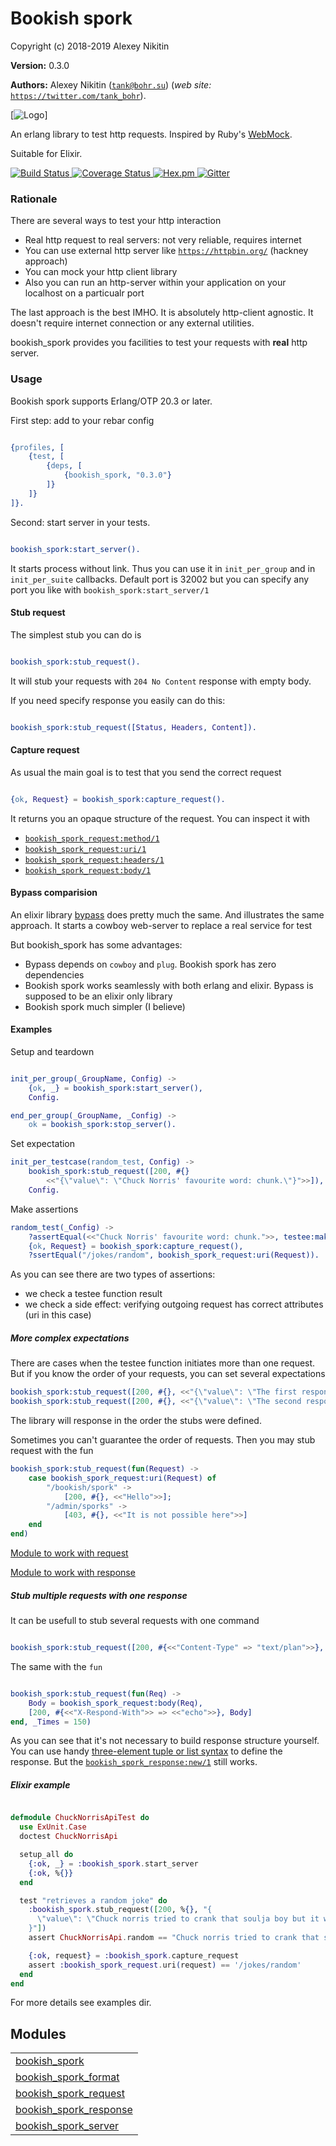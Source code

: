 

# Bookish spork #

Copyright (c) 2018-2019 Alexey Nikitin

__Version:__ 0.3.0

__Authors:__ Alexey Nikitin ([`tank@bohr.su`](mailto:tank@bohr.su)) (_web site:_ [`https://twitter.com/tank_bohr`](https://twitter.com/tank_bohr)).

[![Logo](logo.svg)]

An erlang library to test http requests. Inspired by Ruby's [WebMock](https://github.com/bblimke/webmock).

Suitable for Elixir.

[![Build Status](https://travis-ci.org/tank-bohr/bookish_spork.svg?branch=master)
](https://travis-ci.org/tank-bohr/bookish_spork)
[![Coverage Status](https://coveralls.io/repos/github/tank-bohr/bookish_spork/badge.svg?branch=master)
](https://coveralls.io/github/tank-bohr/bookish_spork?branch=master)
[![Hex.pm](https://img.shields.io/hexpm/v/bookish_spork.svg)
](https://hex.pm/packages/bookish_spork)
[![Gitter](https://badges.gitter.im/join.svg)
](https://gitter.im/bookish_spork)


### <a name="Rationale">Rationale</a> ###

There are several ways to test your http interaction

* Real http request to real servers: not very reliable, requires internet
* You can use external http server like [`https://httpbin.org/`](https://httpbin.org/) (hackney approach)
* You can mock your http client library
* Also you can run an http-server within your application on your localhost on a particualr port


The last approach is the best IMHO. It is absolutely http-client agnostic. It doesn't require internet connection or any external utilities.

bookish_spork provides you facilities to test your requests with 
<strong>real</strong>
 http server.


### <a name="Usage">Usage</a> ###

Bookish spork supports Erlang/OTP 20.3 or later.

First step: add to your rebar config

```erlang

{profiles, [
    {test, [
        {deps, [
            {bookish_spork, "0.3.0"}
        ]}
    ]}
]}.
```

Second: start server in your tests.

```erlang

bookish_spork:start_server().

```

It starts process without link. Thus you can use it in `init_per_group` and in `init_per_suite` callbacks. Default port is 32002 but you can specify any port you like with `bookish_spork:start_server/1`


#### <a name="Stub_request">Stub request</a> ####

The simplest stub you can do is

```erlang

bookish_spork:stub_request().

```

It will stub your requests with `204 No Content` response with empty body.

If you need specify response you easily can do this:

```erlang

bookish_spork:stub_request([Status, Headers, Content]).

```


#### <a name="Capture_request">Capture request</a> ####

As usual the main goal is to test that you send the correct request

```erlang

{ok, Request} = bookish_spork:capture_request().

```

It returns you an opaque structure of the request. You can inspect it with

* [`bookish_spork_request:method/1`](http://github.com/tank-bohr/bookish_spork/blob/master/doc/bookish_spork_request.md#method-1)
* [`bookish_spork_request:uri/1`](http://github.com/tank-bohr/bookish_spork/blob/master/doc/bookish_spork_request.md#uri-1)
* [`bookish_spork_request:headers/1`](http://github.com/tank-bohr/bookish_spork/blob/master/doc/bookish_spork_request.md#headers-1)
* [`bookish_spork_request:body/1`](http://github.com/tank-bohr/bookish_spork/blob/master/doc/bookish_spork_request.md#body-1)



#### <a name="Bypass_comparision">Bypass comparision</a> ####

An elixir library [bypass](https://github.com/PSPDFKit-labs/bypass) does pretty much the same. And illustrates the same approach. It starts a cowboy web-server to replace a real service for test

But bookish_spork has some advantages:

* Bypass depends on `cowboy` and `plug`. Bookish spork has zero dependencies
* Bookish spork works seamlessly with both erlang and elixir. Bypass is supposed to be an elixir only library
* Bookish spork much simpler (I believe)


#### <a name="Examples">Examples</a> ####

Setup and teardown

```erlang

init_per_group(_GroupName, Config) ->
    {ok, _} = bookish_spork:start_server(),
    Config.

end_per_group(_GroupName, _Config) ->
    ok = bookish_spork:stop_server().

```

Set expectation

```erlang
init_per_testcase(random_test, Config) ->
    bookish_spork:stub_request([200, #{}
        <<"{\"value\": \"Chuck Norris' favourite word: chunk.\"}">>]),
    Config.

```

Make assertions

```erlang
random_test(_Config) ->
    ?assertEqual(<<"Chuck Norris' favourite word: chunk.">>, testee:make_request()),
    {ok, Request} = bookish_spork:capture_request(),
    ?ssertEqual("/jokes/random", bookish_spork_request:uri(Request)).

```

As you can see there are two types of assertions:

* we check a testee function result
* we check a side effect: verifying outgoing request has correct attributes (uri in this case)


<h5><a name="More_complex_expectations">More complex expectations</a></h5>

There are cases when the testee function initiates more than one request. But if you know the order of your requests, you can set several expectations

```erlang
bookish_spork:stub_request([200, #{}, <<"{\"value\": \"The first response\"}">>]),
bookish_spork:stub_request([200, #{}, <<"{\"value\": \"The second response\"}">>]).

```

The library will response in the order the stubs were defined.

Sometimes you can't guarantee the order of requests. Then you may stub request with the fun

```erlang
bookish_spork:stub_request(fun(Request) ->
    case bookish_spork_request:uri(Request) of
        "/bookish/spork" ->
            [200, #{}, <<"Hello">>];
        "/admin/sporks" ->
            [403, #{}, <<"It is not possible here">>]
    end
end)

```

[Module to work with request](http://github.com/tank-bohr/bookish_spork/blob/master/doc/bookish_spork_request.md)

[Module to work with response](http://github.com/tank-bohr/bookish_spork/blob/master/doc/bookish_spork_response.md)

<h5><a name="Stub_multiple_requests_with_one_response">Stub multiple requests with one response</a></h5>

It can be usefull to stub several requests with one command

```erlang

bookish_spork:stub_request([200, #{<<"Content-Type" => "text/plan">>}, <<"Pants">>], _Times = 20)

```

The same with the `fun`

```erlang

bookish_spork:stub_request(fun(Req) ->
    Body = bookish_spork_request:body(Req),
    [200, #{<<"X-Respond-With">> => <<"echo">>}, Body]
end, _Times = 150)

```

As you can see that it's not necessary to build response structure yourself. You can use handy [three-element tuple or list syntax](https://github.com/tank-bohr/bookish_spork/issues/32) to define the response. But the [`bookish_spork_response:new/1`](http://github.com/tank-bohr/bookish_spork/blob/master/doc/bookish_spork_response.md#new-1) still works.

<h5><a name="Elixir_example">Elixir example</a></h5>

```elixir

defmodule ChuckNorrisApiTest do
  use ExUnit.Case
  doctest ChuckNorrisApi

  setup_all do
    {:ok, _} = :bookish_spork.start_server
    {:ok, %{}}
  end

  test "retrieves a random joke" do
    :bookish_spork.stub_request([200, %{}, "{
      \"value\": \"Chuck norris tried to crank that soulja boy but it wouldn't crank up\"
    }"])
    assert ChuckNorrisApi.random == "Chuck norris tried to crank that soulja boy but it wouldn't crank up"

    {:ok, request} = :bookish_spork.capture_request
    assert :bookish_spork_request.uri(request) == '/jokes/random'
  end
end

```
For more details see examples dir.


## Modules ##


<table width="100%" border="0" summary="list of modules">
<tr><td><a href="http://github.com/tank-bohr/bookish_spork/blob/master/doc/bookish_spork.md" class="module">bookish_spork</a></td></tr>
<tr><td><a href="http://github.com/tank-bohr/bookish_spork/blob/master/doc/bookish_spork_format.md" class="module">bookish_spork_format</a></td></tr>
<tr><td><a href="http://github.com/tank-bohr/bookish_spork/blob/master/doc/bookish_spork_request.md" class="module">bookish_spork_request</a></td></tr>
<tr><td><a href="http://github.com/tank-bohr/bookish_spork/blob/master/doc/bookish_spork_response.md" class="module">bookish_spork_response</a></td></tr>
<tr><td><a href="http://github.com/tank-bohr/bookish_spork/blob/master/doc/bookish_spork_server.md" class="module">bookish_spork_server</a></td></tr></table>

